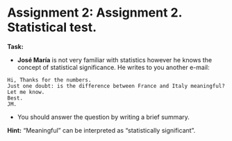 # Assignment 2: Assignment 2. Statistical test.


**Task:**

- **José María** is not very familiar with statistics however he knows the concept of statistical significance. He writes to you another e-mail:

``` 
Hi, Thanks for the numbers. 
Just one doubt: is the difference between France and Italy meaningful? 
Let me know. 
Best. 
JM. 
```

- You should answer the question by writing a brief summary.


**Hint:** “Meaningful” can be interpreted as “statistically significant”.

